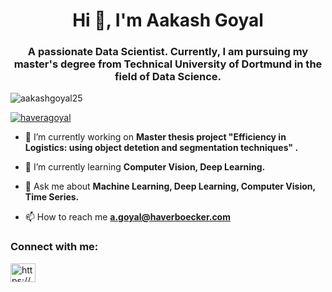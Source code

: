 <!--
**haveragoyal/haveragoyal** is a ✨ _special_ ✨ repository because its `README.md` (this file) appears on your GitHub profile.

Here are some ideas to get you started:

- 🔭 I’m currently working on ...
- 🌱 I’m currently learning ...
- 👯 I’m looking to collaborate on ...
- 🤔 I’m looking for help with ...
- 💬 Ask me about ...
- 📫 How to reach me: ...
- 😄 Pronouns: ...
- ⚡ Fun fact: ...
-->
<h1 align="center">Hi 👋, I'm Aakash Goyal</h1>
<h3 align="center">A passionate Data Scientist. Currently, I am pursuing my master's degree from Technical University of Dortmund in the field of Data Science.</h3>

<p align="left"> <img src="https://komarev.com/ghpvc/?username=aakashgoyal25&label=Profile%20views&color=0e75b6&style=flat" alt="aakashgoyal25" /> </p>

<p align="left"> <a href="https://github.com/ryo-ma/github-profile-trophy"><img src="https://github-profile-trophy.vercel.app/?username=haveragoyal" alt="haveragoyal" /></a> </p>

- 🔭 I’m currently working on **Master thesis project "Efficiency in Logistics: using object detetion and segmentation techniques" .**

- 🌱 I’m currently learning **Computer Vision, Deep Learning.**

- 💬 Ask me about **Machine Learning, Deep Learning, Computer Vision, Time Series.**

- 📫 How to reach me **a.goyal@haverboecker.com**

<h3 align="left">Connect with me:</h3>
<p align="left">
<a href="https://linkedin.com/in/aakash-goyal-250193/" target="blank"><img align="center" src="https://raw.githubusercontent.com/rahuldkjain/github-profile-readme-generator/master/src/images/icons/Social/linked-in-alt.svg" alt="https://www.linkedin.com/in/aakash-goyal-250193/" height="30" width="40" /></a>
</p>
